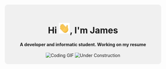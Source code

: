<div align="center" style="background-color:#f0f0f0; padding:20px; border-radius:10px;">
  <h1 align="center">Hi <img width="35" src="https://github.com/1999AZZAR/1999AZZAR/blob/main/resources/img/waving.gif">, I'm James</h1>
  <h4 align="center">A developer and informatic student. Working on my resume</h4>

  
<img src="[https://dribbble.com/shots/15637256-coding?utm_source=Clipboard_Shot&utm_campaign=youstudio_works&utm_content=coding&utm_medium=Social_Share](https://dribbble.com/shots/15637256-coding?utm_source=Clipboard_Shot&utm_campaign=youstudio_works&utm_content=coding&utm_medium=Social_Share&utm_source=Clipboard_Shot&utm_campaign=youstudio_works&utm_content=coding&utm_medium=Social_Share)" alt="Coding GIF" width="300" />


  
  <img src="https://github.com/user-attachments/assets/b250a967-79e3-4af9-ba83-12eb3e71c104" alt="Under Construction" width="250" />
</div>

